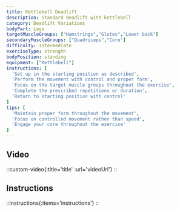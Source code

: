 ```yaml
---
title: Kettlebell Deadlift
description: Standard deadlift with kettlebell
category: Deadlift Variations
bodyPart: Legs
targetMuscleGroups: ["Hamstrings","Glutes","Lower back"]
secondaryMuscleGroups: ["Quadriceps","Core"]
difficulty: intermediate
exerciseType: strength
bodyPosition: standing
equipment: ["Kettlebell"]
instructions: [
  'Set up in the starting position as described',
  'Perform the movement with control and proper form',
  'Focus on the target muscle groups throughout the exercise',
  'Complete the prescribed repetitions or duration',
  'Return to starting position with control'
]
tips: [
  'Maintain proper form throughout the movement',
  'Focus on controlled movement rather than speed',
  'Engage your core throughout the exercise'
]
---
```


## Video

::custom-video{:title='title' :url='videoUrl'}
::

## Instructions

::instructions{:items='instructions'}
::

